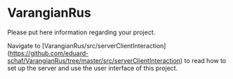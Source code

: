 # VarangianRus
Please put here information regarding your project.

Navigate to [VarangianRus/src/serverClientInteraction] 
(https://github.com/eduard-schaf/VarangianRus/tree/master/src/serverClientInteraction) to read how
to set up the server and use the user interface of this project.
